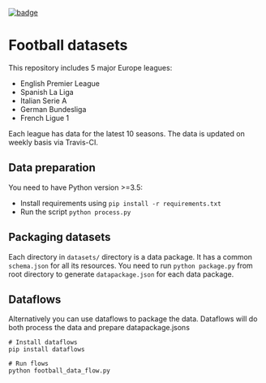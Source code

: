 <a className="gh-badge" href="https://datahub.io/core/football-datasets"><img src="https://badgen.net/badge/icon/View%20on%20datahub.io/orange?icon=https://datahub.io/datahub-cube-badge-icon.svg&label&scale=1.25" alt="badge" /></a>

# Football datasets

This repository includes 5 major Europe leagues:

- English Premier League
- Spanish La Liga
- Italian Serie A
- German Bundesliga
- French Ligue 1

Each league has data for the latest 10 seasons. The data is updated on weekly basis via Travis-CI.

## Data preparation

You need to have Python version >=3.5:

- Install requirements using `pip install -r requirements.txt`
- Run the script `python process.py`

## Packaging datasets

Each directory in `datasets/` directory is a data package. It has a common `schema.json` for all its resources. You need to run `python package.py` from root directory to generate `datapackage.json` for each data package.

## Dataflows

Alternatively you can use dataflows to package the data. Dataflows will do both process the data and prepare datapackage.jsons

```
# Install dataflows
pip install dataflows

# Run flows
python football_data_flow.py
```
